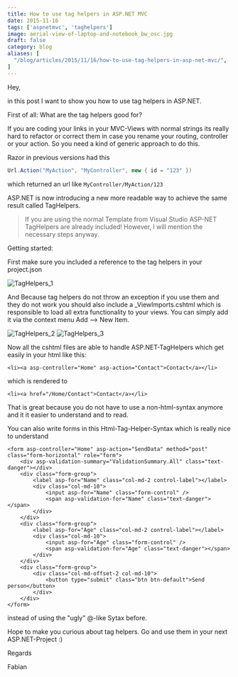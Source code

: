 ```yaml
---
title: How to use tag helpers in ASP.NET MVC
date: 2015-11-16
tags: ['aspnetmvc', 'taghelpers']
image: aerial-view-of-laptop-and-notebook_bw_osc.jpg
draft: false
category: blog
aliases: [
  "/blog/articles/2015/11/16/how-to-use-tag-helpers-in-asp-net-mvc/",
]
---
```


Hey,

in this post I want to show you how to use tag helpers in ASP.NET.

First of all: What are the tag helpers good for?

If you are coding your links in your MVC-Views with normal strings its really hard to refactor or correct them in case you rename your routing, controller or your action. So you need a kind of generic approach to do this.

Razor in previous versions had this

```csharp
Url.Action("MyAction", "MyController", new { id = "123" })
```

which returned an url like `MyController/MyAction/123`

ASP.NET is now introducing a new more readable way to achieve the same result called TagHelpers.

> If you are using the normal Template from Visual Studio ASP-NET TagHelpers are already included! However, I will mention the necessary steps anyway.

Getting started:

First make sure you included a reference to the tag helpers in your project.json

![TagHelpers_1](https://cdn.offering.solutions/img/articles/wp-content/uploads/2015/11/TagHelpers_1.png)

And Because tag helpers do not throw an exception if you use them and they do not work you should also include a \_ViewImports.cshtml which is responsible to load all extra functionality to your views. You can simply add it via the context menu Add --> New Item.

![TagHelpers_2](https://cdn.offering.solutions/img/articles/wp-content/uploads/2015/11/TagHelpers_2.png)
![TagHelpers_3](https://cdn.offering.solutions/img/articles/wp-content/uploads/2015/11/TagHelpers_3.png)

Now all the cshtml files are able to handle ASP.NET-TagHelpers which get easily in your html like this:

`<li><a asp-controller="Home" asp-action="Contact">Contact</a></li>`

which is rendered to

`<li><a href="/Home/Contact">Contact</a></li>`

That is great because you do not have to use a non-html-syntax anymore and it it easier to understand and to read.

You can also write forms in this Html-Tag-Helper-Syntax which is really nice to understand

```
<form asp-controller="Home" asp-action="SendData" method="post" class="form-horizontal" role="form">
    <div asp-validation-summary="ValidationSummary.All" class="text-danger"></div>
    <div class="form-group">
        <label asp-for="Name" class="col-md-2 control-label"></label>
        <div class="col-md-10">
            <input asp-for="Name" class="form-control" />
            <span asp-validation-for="Name" class="text-danger"></span>
        </div>
    </div>
    <div class="form-group">
        <label asp-for="Age" class="col-md-2 control-label"></label>
        <div class="col-md-10">
            <input asp-for="Age" class="form-control" />
            <span asp-validation-for="Age" class="text-danger"></span>
        </div>
    </div>
    <div class="form-group">
        <div class="col-md-offset-2 col-md-10">
            <button type="submit" class="btn btn-default">Send person</button>
        </div>
    </div>
</form>
```

instead of using the "ugly" @-like Sytax before.

Hope to make you curious about tag helpers. Go and use them in your next ASP.NET-Project :)

Regards

Fabian
